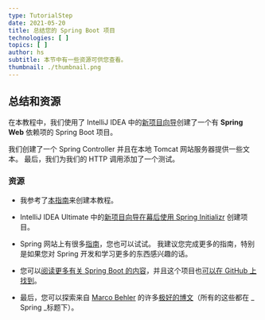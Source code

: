 ```yaml
---
type: TutorialStep
date: 2021-05-20
title: 总结您的 Spring Boot 项目
technologies: [ ]
topics: [ ]
author: hs
subtitle: 本节中有一些资源可供您查看。
thumbnail: ./thumbnail.png
---
```


## 总结和资源
在本教程中，我们使用了 IntelliJ IDEA 中的[新项目向导](https://www.jetbrains.com/help/idea/new-project-wizard.html)创建了一个有 **Spring Web** 依赖项的 Spring Boot 项目。

我们创建了一个 Spring Controller 并且在本地 Tomcat 网站服务器提供一些文本。 最后，我们为我们的 HTTP 调用添加了一个测试。

### 资源
- 我参考了[本指南](https://spring.io/guides/gs/spring-boot/)来创建本教程。

- IntelliJ IDEA Ultimate 中的[新项目向导](https://www.jetbrains.com/help/idea/new-project-wizard.html)[在幕后使用 Spring Initializr](https://start.spring.io/) 创建项目。

- Spring 网站上有很多[指南](https://spring.io/guides)，您也可以试试。 我建议您完成更多的指南，特别是如果您对 Spring 开发和学习更多的东西感兴趣的话。

- 您可以[阅读更多有关 Spring Boot 的内容](https://spring.io/projects/spring-boot)，并且这个项目也[可以在 GitHub 上找到](https://github.com/spring-projects/spring-boot)。

- 最后，您可以探索来自 [Marco Behler](https://twitter.com/MarcoBehler) 的许多[极好的博文](https://www.marcobehler.com/guides)（所有的这些都在 _ Spring _标题下）。